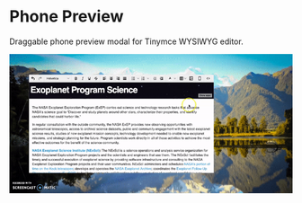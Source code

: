 # Phone Preview
Draggable phone preview modal for Tinymce WYSIWYG editor.

![demo](phone-preview-demo.gif)

